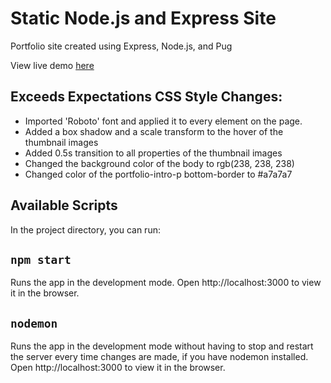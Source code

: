 # Static Node.js and Express Site
Portfolio site created using Express, Node.js, and Pug

 View live demo [here](https://static-express-site.herokuapp.com/)
 
 ## Exceeds Expectations CSS Style Changes:

 - Imported 'Roboto' font and applied it to every element on the page.
 - Added a box shadow and a scale transform to the hover of the thumbnail images
 - Added 0.5s transition to all properties of the thumbnail images
 - Changed the background color of the body to rgb(238, 238, 238)
 - Changed color of the portfolio-intro-p bottom-border to #a7a7a7
 
## Available Scripts
In the project directory, you can run:

## `npm start`

Runs the app in the development mode.
Open http://localhost:3000 to view it in the browser.

## `nodemon`

Runs the app in the development mode without having to stop and restart the server every time changes are made, if you have nodemon installed. 
Open http://localhost:3000 to view it in the browser.
